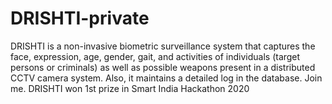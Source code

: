 # DRISHTI-private
DRISHTI is a non-invasive biometric surveillance system that captures the face, expression, age, gender, gait, and activities of individuals (target persons or criminals) as well as possible weapons present in a distributed CCTV camera system. Also, it maintains a detailed log in the database. Join me. DRISHTI won 1st prize in Smart India Hackathon 2020
